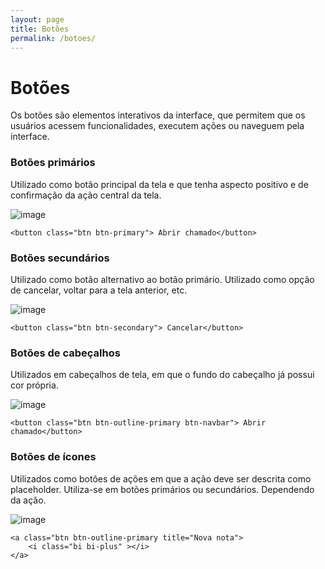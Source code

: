 ```yaml
---
layout: page
title: Botões
permalink: /botoes/
---
```



# Botões

Os botões são elementos interativos da interface, que permitem que os usuários acessem funcionalidades, executem ações ou naveguem pela interface.

### Botões primários
Utilizado como botão principal da tela e que tenha aspecto positivo e de confirmação da ação central da tela. 

 ![image](https://github.com/robertobettega/Documentacao/assets/55776132/c856c2c8-e5c5-4cd2-8718-c4346696fd36)

    <button class="btn btn-primary"> Abrir chamado</button>

### Botões secundários
Utilizado como botão alternativo ao botão primário. Utilizado como opção de cancelar, voltar para a tela anterior, etc.

 ![image](https://github.com/robertobettega/Documentacao/assets/55776132/53e338b2-fde4-4a1b-a628-ce285fd46234)

    <button class="btn btn-secondary"> Cancelar</button>

### Botões de cabeçalhos
Utilizados em cabeçalhos de tela, em que o fundo do cabeçalho já possui cor própria. 

 ![image](https://github.com/robertobettega/Documentacao/assets/55776132/b0e945ae-85cd-439e-8df8-d20fb6afb73b)

    <button class="btn btn-outline-primary btn-navbar"> Abrir chamado</button>

### Botões de ícones
Utilizados como botões de ações em que a ação deve ser descrita como placeholder. Utiliza-se em botões primários ou secundários. Dependendo da ação.

 ![image](https://github.com/robertobettega/Documentacao/assets/55776132/5fc8b849-fcb6-490a-88c5-d45c1646519c)
       
    <a class="btn btn-outline-primary title="Nova nota">
        <i class="bi bi-plus" ></i>
    </a>
